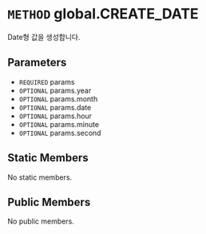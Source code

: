 # `METHOD` global.CREATE_DATE
Date형 값을 생성합니다.

## Parameters
* `REQUIRED` params 
* `OPTIONAL` params.year 
* `OPTIONAL` params.month 
* `OPTIONAL` params.date 
* `OPTIONAL` params.hour 
* `OPTIONAL` params.minute 
* `OPTIONAL` params.second 

## Static Members
No static members.

## Public Members
No public members.
